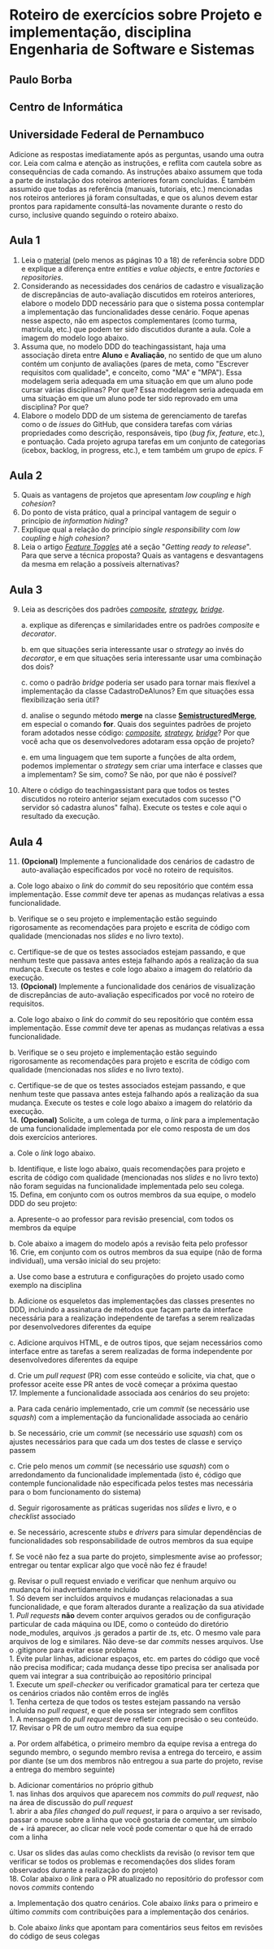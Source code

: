 # Roteiro de exercícios sobre Projeto e implementação, disciplina Engenharia de Software e Sistemas

## Paulo Borba

## Centro de Informática

## Universidade Federal de Pernambuco

Adicione as respostas imediatamente após as perguntas, usando uma outra cor. Leia com calma e atenção as instruções, e reflita com cautela sobre as consequências de cada comando. As instruções abaixo assumem que toda a parte de instalação dos roteiros anteriores foram concluídas. É também assumido que todas as referência (manuais, tutoriais, etc.) mencionadas nos roteiros anteriores já foram consultadas, e que os alunos devem estar prontos para rapidamente consultá-las novamente durante o resto do curso, inclusive quando seguindo o roteiro abaixo.

## Aula 1

1. Leia o [material](http://domainlanguage.com/wp-content/uploads/2016/05/DDD\_Reference\_2015-03.pdf) (pelo menos as páginas 10 a 18\) de referência sobre DDD e explique a diferença entre *entities* e *value objects*, e entre *factories* e *repositories*.  
2. Considerando as necessidades dos cenários de cadastro e visualização de discrepâncias de auto-avaliação discutidos em roteiros anteriores, elabore o modelo DDD necessário para que o sistema possa contemplar a implementação das funcionalidades desse cenário. Foque apenas nesse aspecto, não em aspectos complementares (como turma, matrícula, etc.) que podem ter sido discutidos durante a aula. Cole a imagem do modelo logo abaixo.  
3. Assuma que, no modelo DDD do teachingassistant, haja uma associação direta entre **Aluno** e **Avaliação**, no sentido de que um aluno contém um conjunto de avaliações (pares de meta, como "Escrever requisitos com qualidade", e conceito, como "MA" e "MPA"). Essa modelagem seria adequada em uma situação em que um aluno pode cursar várias disciplinas? Por que? Essa modelagem seria adequada em uma situação em que um aluno pode ter sido reprovado em uma disciplina? Por que?       
4. Elabore o modelo DDD de um sistema de gerenciamento de tarefas como o de *issues* do GitHub, que considera tarefas com várias propriedades como descrição, responsáveis, tipo (*bug fix*, *feature*, etc.), e pontuação. Cada projeto agrupa tarefas em um conjunto de categorias (icebox, backlog, in progress, etc.), e tem também um grupo de *epics.* F

## Aula 2

5. Quais as vantagens de projetos que apresentam *low coupling* e *high cohesion*?  
6. Do ponto de vista prático, qual a principal vantagem de seguir o princípio de *information hiding*?   
7. Explique qual a relação do princípio *single responsibility* com *low coupling* e *high cohesion?*  
8. Leia o artigo [*Feature Toggles*](https://www.martinfowler.com/articles/feature-toggles.html) até a seção "*Getting ready to release*". Para que serve a técnica proposta? Quais as vantagens e desvantagens da mesma em relação a possíveis alternativas? 

## Aula 3

9. Leia as descrições dos padrões [*composite*](https://en.wikipedia.org/wiki/Composite\_pattern)*, [strategy](https://en.wikipedia.org/wiki/Strategy\_pattern), [bridge](https://en.wikipedia.org/wiki/Bridge\_pattern)*.   

   a. explique as diferenças e similaridades entre os padrões *composite* e *decorator*.  

   b. em que situações seria interessante usar o *strategy* ao invés do *decorator*, e em que situações seria interessante usar uma combinação dos dois?  

   c. como o padrão *bridge* poderia ser usado para tornar mais flexível a implementação da classe CadastroDeAlunos? Em que situações essa flexibilização seria útil?   

   d. analise o segundo método **merge** na classe [**SemistructuredMerge**](https://github.com/guilhermejccavalcanti/jFSTMerge/blob/master/src/main/java/br/ufpe/cin/mergers/SemistructuredMerge.java), em especial o comando **for**. Quais dos seguintes padrões de projeto foram adotados nesse código: *[composite](https://en.wikipedia.org/wiki/Composite\_pattern), [strategy](https://en.wikipedia.org/wiki/Strategy\_pattern), [bridge](https://en.wikipedia.org/wiki/Bridge\_pattern)*? Por que você acha que os desenvolvedores adotaram essa opção de projeto?   

   e. em uma linguagem que tem suporte a funções de alta ordem, podemos implementar o *strategy* sem criar uma interface e classes que a implementam? Se sim, como? Se não, por que não é possível?  
11. Altere o código do teachingassistant para que todos os testes discutidos no roteiro anterior sejam executados com sucesso ("O servidor só cadastra alunos" falha). Execute os testes e cole aqui o resultado da execução.

## Aula 4

11. **(Opcional)** Implemente a funcionalidade dos cenários de cadastro de auto-avaliação especificados por você no roteiro de requisitos.  

   a. Cole logo abaixo o *link* do *commit* do seu repositório que contém essa implementação. Esse *commit* deve ter apenas as mudanças relativas a essa funcionalidade.  

   b. Verifique se o seu projeto e implementação estão seguindo rigorosamente as recomendações para projeto e escrita de código com qualidade (mencionadas nos *slides* e no livro texto).  

   c. Certifique-se de que os testes associados estejam passando, e que nenhum teste que passava antes esteja falhando após a realização da sua mudança. Execute os testes e cole logo abaixo a imagem do relatório da execução.  
13. **(Opcional)** Implemente a funcionalidade dos cenários de visualização de discrepâncias de auto-avaliação especificados por você no roteiro de requisitos.  

   a. Cole logo abaixo o *link* do *commit* do seu repositório que contém essa implementação. Esse *commit* deve ter apenas as mudanças relativas a essa funcionalidade.  
   
   b. Verifique se o seu projeto e implementação estão seguindo rigorosamente as recomendações para projeto e escrita de código com qualidade (mencionadas nos *slides* e no livro texto).  
   
   c. Certifique-se de que os testes associados estejam passando, e que nenhum teste que passava antes esteja falhando após a realização da sua mudança. Execute os testes e cole logo abaixo a imagem do relatório da execução.  
14. **(Opcional)** Solicite, a um colega de turma, o *link* para a implementação de uma funcionalidade implementada por ele como resposta de um dos dois exercícios anteriores.   

   a. Cole o *link* logo abaixo.   
   
   b. Identifique, e liste logo abaixo, quais recomendações para projeto e  escrita de código com qualidade (mencionadas nos *slides* e no livro texto) não foram seguidas na funcionalidade implementada pelo seu colega.  
15. Defina, em conjunto com os outros membros da sua equipe, o modelo DDD do seu projeto:  

   a. Apresente-o ao professor para revisão presencial, com todos os membros da equipe  
   
   b. Cole abaixo a imagem do modelo após a revisão feita pelo professor   
16. Crie, em conjunto com os outros membros da sua equipe (não de forma individual), uma versão inicial do seu projeto:  

   a. Use como base a estrutura e configurações do projeto usado como exemplo na disciplina  

   b. Adicione os esqueletos das implementações das classes presentes no DDD, incluindo a assinatura de métodos que façam parte da interface necessária para a realização independente de tarefas a serem realizadas por desenvolvedores diferentes da equipe  

   c. Adicione arquivos HTML, e de outros tipos, que sejam necessários como interface entre as tarefas a serem realizadas de forma independente por desenvolvedores diferentes da equipe  

   d. Crie um *pull request* (PR) com esse conteúdo e solicite, via chat, que o professor aceite esse PR antes de você começar a próxima questao  
17. Implemente a funcionalidade associada aos cenários do seu projeto:  

   a. Para cada cenário implementado, crie um *commit* (se necessário use *squash*) com a implementação da funcionalidade associada ao cenário  
   
   b. Se necessário, crie um *commit* (se necessário use *squash*) com os ajustes necessários para que cada um dos testes de classe e serviço passem  
   
   c. Crie pelo menos um *commit* (se necessário use *squash*) com o arredondamento da funcionalidade implementada (isto é, código que contemple funcionalidade não especificada pelos testes mas necessária para o bom funcionamento do sistema)  
   
   d. Seguir rigorosamente as práticas sugeridas nos *slides* e livro, e o *checklist* associado  
   
   e. Se necessário, acrescente *stubs* e *drivers* para simular dependências de funcionalidades sob responsabilidade de outros membros da sua equipe  
   
   f. Se você não fez a sua parte do projeto, simplesmente avise ao professor; entregar ou tentar explicar algo que você não fez é fraude\!   
   
   g. Revisar o pull request enviado e verificar que nenhum arquivo ou mudança foi inadvertidamente incluído   
      1. Só devem ser incluídos arquivos e mudanças relacionadas a sua funcionalidade, e que foram alterados durante a realização da sua atividade  
      1. *Pull requests* **não** devem conter arquivos gerados ou de configuração particular de cada máquina ou IDE, como o conteúdo do diretório node\_modules, arquivos .js gerados a partir de .ts, etc. O mesmo vale para arquivos de log e similares. Não deve-se dar *commits* nesses arquivos. Use o .gitignore para evitar esse problema  
      1. Evite pular linhas, adicionar espaços, etc. em partes do código que você não precisa modificar; cada mudança desse tipo precisa ser analisada por quem vai integrar a sua contribuição ao repositório principal  
      1. Execute um *spell-checker* ou verificador gramatical para ter certeza que os cenários criados não contêm erros de inglês  
      1. Tenha certeza de que todos os testes estejam passando na versão incluída no *pull request*, e que ele possa ser integrado sem conflitos  
      1. A mensagem do *pull request* deve refletir com precisão o seu conteúdo.   
17. Revisar o PR de um outro membro da sua equipe  
   
   a. Por ordem alfabética, o primeiro membro da equipe revisa a entrega do segundo membro, o segundo membro revisa a entrega do terceiro, e assim por diante (se um dos membros não entregou a sua parte do projeto, revise a entrega do membro seguinte)  
   
   b. Adicionar comentários no próprio github  
      1. nas linhas dos arquivos que aparecem nos *commits* do *pull request*, não na área de discussão do *pull request*  
      1. abrir a aba *files changed* do *pull request*, ir para o arquivo a ser revisado, passar o mouse sobre a linha que você gostaria de comentar, um símbolo de \+ irá aparecer, ao clicar nele você pode comentar o que há de errado com a linha  
   
   c. Usar os slides das aulas como checklists da revisão (o revisor tem que verificar se todos os problemas e recomendações dos slides foram observados durante a realização do projeto)  
18. Colar abaixo o *link* para o PR atualizado no repositório do professor com novos *commits* contendo  

   a. Implementação dos quatro cenários. Cole abaixo *links* para o primeiro e último *commits* com contribuições para a implementação dos cenários.  
   
   b. Cole abaixo *links* que apontam para comentários seus feitos em revisões do código de seus colegas 

   

   

